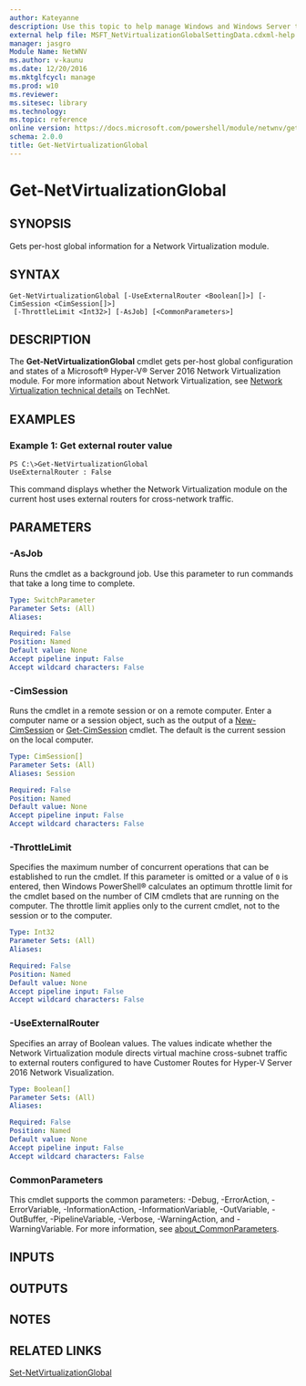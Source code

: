 ```yaml
---
author: Kateyanne
description: Use this topic to help manage Windows and Windows Server technologies with Windows PowerShell.
external help file: MSFT_NetVirtualizationGlobalSettingData.cdxml-help.xml
manager: jasgro
Module Name: NetWNV
ms.author: v-kaunu
ms.date: 12/20/2016
ms.mktglfcycl: manage
ms.prod: w10
ms.reviewer: 
ms.sitesec: library
ms.technology: 
ms.topic: reference
online version: https://docs.microsoft.com/powershell/module/netwnv/get-netvirtualizationglobal?view=windowsserver2016-ps&wt.mc_id=ps-gethelp
schema: 2.0.0
title: Get-NetVirtualizationGlobal
---
```


# Get-NetVirtualizationGlobal

## SYNOPSIS
Gets per-host global information for a Network Virtualization module.

## SYNTAX

```
Get-NetVirtualizationGlobal [-UseExternalRouter <Boolean[]>] [-CimSession <CimSession[]>]
 [-ThrottleLimit <Int32>] [-AsJob] [<CommonParameters>]
```

## DESCRIPTION
The **Get-NetVirtualizationGlobal** cmdlet gets per-host global configuration and states of a Microsoft® Hyper-V® Server 2016 Network Virtualization module.
For more information about Network Virtualization, see [Network Virtualization technical details](https://technet.microsoft.com/library/jj134174.aspx) on TechNet.

## EXAMPLES

### Example 1: Get external router value
```
PS C:\>Get-NetVirtualizationGlobal
UseExternalRouter : False
```

This command displays whether the Network Virtualization module on the current host uses external routers for cross-network traffic.

## PARAMETERS

### -AsJob
Runs the cmdlet as a background job. Use this parameter to run commands that take a long time to complete.

```yaml
Type: SwitchParameter
Parameter Sets: (All)
Aliases: 

Required: False
Position: Named
Default value: None
Accept pipeline input: False
Accept wildcard characters: False
```

### -CimSession
Runs the cmdlet in a remote session or on a remote computer.
Enter a computer name or a session object, such as the output of a [New-CimSession](https://go.microsoft.com/fwlink/p/?LinkId=227967) or [Get-CimSession](https://go.microsoft.com/fwlink/p/?LinkId=227966) cmdlet.
The default is the current session on the local computer.

```yaml
Type: CimSession[]
Parameter Sets: (All)
Aliases: Session

Required: False
Position: Named
Default value: None
Accept pipeline input: False
Accept wildcard characters: False
```

### -ThrottleLimit
Specifies the maximum number of concurrent operations that can be established to run the cmdlet.
If this parameter is omitted or a value of `0` is entered, then Windows PowerShell® calculates an optimum throttle limit for the cmdlet based on the number of CIM cmdlets that are running on the computer.
The throttle limit applies only to the current cmdlet, not to the session or to the computer.

```yaml
Type: Int32
Parameter Sets: (All)
Aliases: 

Required: False
Position: Named
Default value: None
Accept pipeline input: False
Accept wildcard characters: False
```

### -UseExternalRouter
Specifies an array of Boolean values.
The values indicate whether the Network Virtualization module directs virtual machine cross-subnet traffic to external routers configured to have Customer Routes for Hyper-V Server 2016 Network Visualization.

```yaml
Type: Boolean[]
Parameter Sets: (All)
Aliases: 

Required: False
Position: Named
Default value: None
Accept pipeline input: False
Accept wildcard characters: False
```

### CommonParameters
This cmdlet supports the common parameters: -Debug, -ErrorAction, -ErrorVariable, -InformationAction, -InformationVariable, -OutVariable, -OutBuffer, -PipelineVariable, -Verbose, -WarningAction, and -WarningVariable. For more information, see [about_CommonParameters](https://go.microsoft.com/fwlink/?LinkID=113216).

## INPUTS

## OUTPUTS

## NOTES

## RELATED LINKS

[Set-NetVirtualizationGlobal](./Set-NetVirtualizationGlobal.md)

